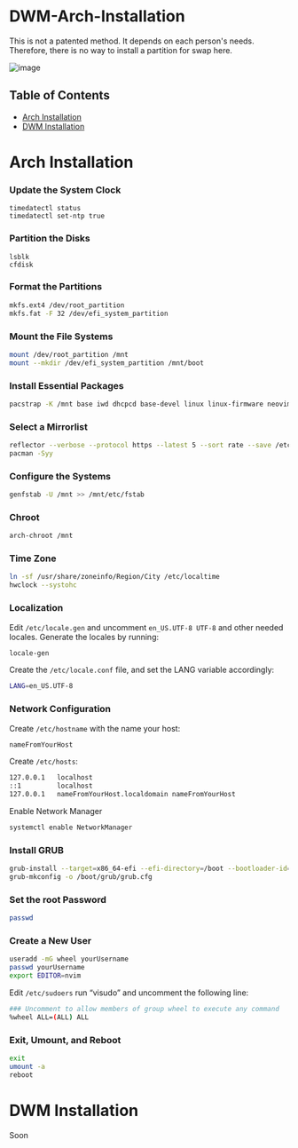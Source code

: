# DWM-Arch-Installation

This is not a patented method. It depends on each person's needs. Therefore,
there is no way to install a partition for swap here.

![image](../DWM-Arch-Installation/imgs/iusearchbtw.png)

## Table of Contents

- [Arch Installation](#arch-installation)
- [DWM Installation](#dwm-installation)

# Arch Installation

### Update the System Clock

```shell
timedatectl status
timedatectl set-ntp true
```

### Partition the Disks

```shell
lsblk
cfdisk
```

### Format the Partitions

```sh
mkfs.ext4 /dev/root_partition
mkfs.fat -F 32 /dev/efi_system_partition
```

### Mount the File Systems

```sh
mount /dev/root_partition /mnt
mount --mkdir /dev/efi_system_partition /mnt/boot
```

### Install Essential Packages

```sh
pacstrap -K /mnt base iwd dhcpcd base-devel linux linux-firmware neovim networkmanager network-manager-applet grub efibootmgr linux-headers mtools git xdg-user-dirs
```

### Select a Mirrorlist

```sh
reflector --verbose --protocol https --latest 5 --sort rate --save /etc/pacman.d/mirrorlist
pacman -Syy
```

### Configure the Systems

```sh
genfstab -U /mnt >> /mnt/etc/fstab
```

### Chroot

```sh
arch-chroot /mnt
```

### Time Zone

```sh
ln -sf /usr/share/zoneinfo/Region/City /etc/localtime
hwclock --systohc
```

### Localization

Edit `/etc/locale.gen` and uncomment `en_US.UTF-8 UTF-8` and other needed
locales. Generate the locales by running:

```sh
locale-gen
```

Create the `/etc/locale.conf` file, and set the LANG variable accordingly:

```sh
LANG=en_US.UTF-8
```

### Network Configuration

Create `/etc/hostname` with the name your host:

```sh
nameFromYourHost
```

Create `/etc/hosts`:

```sh
127.0.0.1   localhost
::1         localhost
127.0.0.1   nameFromYourHost.localdomain nameFromYourHost
```

Enable Network Manager

```sh
systemctl enable NetworkManager
```

### Install GRUB

```sh
grub-install --target=x86_64-efi --efi-directory=/boot --bootloader-id=GRUB
grub-mkconfig -o /boot/grub/grub.cfg
```

### Set the root Password

```sh
passwd
```

### Create a New User

```sh
useradd -mG wheel yourUsername
passwd yourUsername
export EDITOR=nvim
```

Edit `/etc/sudoers` run “visudo” and uncomment the following line:

```sh
### Uncomment to allow members of group wheel to execute any command
%wheel ALL=(ALL) ALL
```

### Exit, Umount, and Reboot

```sh
exit
umount -a
reboot
```

# DWM Installation

Soon
